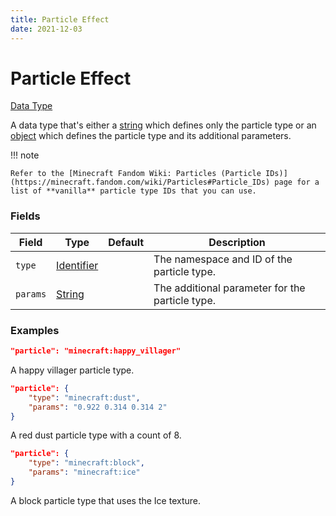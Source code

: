 ```yaml
---
title: Particle Effect
date: 2021-12-03
---
```


# Particle Effect

[Data Type](../data_types.md)

A data type that's either a [string](string.md) which defines only the particle type or an [object](object.md) which defines the particle type and its additional parameters.


!!! note

    Refer to the [Minecraft Fandom Wiki: Particles (Particle IDs)](https://minecraft.fandom.com/wiki/Particles#Particle_IDs) page for a list of **vanilla** particle type IDs that you can use.


### Fields

Field | Type | Default | Description
------|------|---------|------------
`type` | [Identifier](identifier.md) | | The namespace and ID of the particle type.
`params` | [String](string.md) | | The additional parameter for the particle type.


### Examples

```json
"particle": "minecraft:happy_villager"
```

A happy villager particle type.
<br>

```json
"particle": {
    "type": "minecraft:dust",
    "params": "0.922 0.314 0.314 2"
}
```

A red dust particle type with a count of 8.
<br>

```json
"particle": {
    "type": "minecraft:block",
    "params": "minecraft:ice"
}
```

A block particle type that uses the Ice texture.
